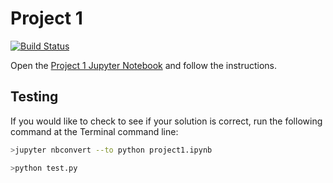# Project 1

[![Build Status](https://travis-ci.com/PGE383-HPC/project1.svg?token=SnMGq692xXXqxzyE6QSj&branch=master)](https://travis-ci.com/PGE383-HPC/project1)

Open the [Project 1 Jupyter Notebook](project1.ipynb) and follow the instructions.

## Testing

If you would like to check to see if your solution is correct, run the following command at the Terminal command line:

```bash
>jupyter nbconvert --to python project1.ipynb
```

```bash
>python test.py
```
